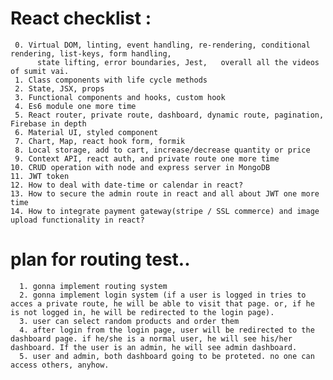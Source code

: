 # React checklist :

     0. Virtual DOM, linting, event handling, re-rendering, conditional rendering, list-keys, form handling,
          state lifting, error boundaries, Jest,   overall all the videos of sumit vai.
     1. Class components with life cycle methods
     2. State, JSX, props
     3. Functional components and hooks, custom hook
     4. Es6 module one more time
     5. React router, private route, dashboard, dynamic route, pagination, Firebase in depth
     6. Material UI, styled component
     7. Chart, Map, react hook form, formik
     8. Local storage, add to cart, increase/decrease quantity or price
     9. Context API, react auth, and private route one more time
    10. CRUD operation with node and express server in MongoDB
    11. JWT token
    12. How to deal with date-time or calendar in react?
    13. How to secure the admin route in react and all about JWT one more time
    14. How to integrate payment gateway(stripe / SSL commerce) and image upload functionality in react?

# plan for routing test..

      1. gonna implement routing system
      2. gonna implement login system (if a user is logged in tries to acces a private route, he will be able to visit that page. or, if he is not logged in, he will be redirected to the login page).
      3. user can select random products and order them
      4. after login from the login page, user will be redirected to the dashboard page. if he/she is a normal user, he will see his/her dashboard. If the user is an admin, he will see admin dashboard.
      5. user and admin, both dashboard going to be proteted. no one can access others, anyhow.
